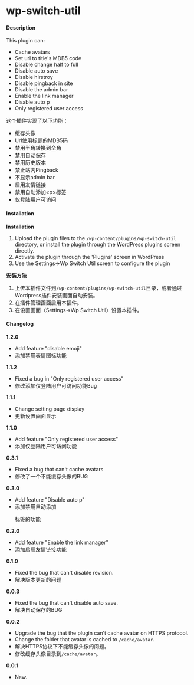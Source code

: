 wp-switch-util
==============

#### Description

This plugin can: 

* Cache avatars
* Set url to title's MDB5 code
* Disable change half to full
* Disable auto save
* Disable hirstroy
* Disable pingback in site
* Disable the admin bar
* Enable the link manager
* Disable auto p
* Only registered user access

这个插件实现了以下功能：

* 缓存头像
* Url使用标题的MDB5码
* 禁用半角转换到全角
* 禁用自动保存
* 禁用历史版本
* 禁止站内Pingback
* 不显示admin bar
* 启用友情链接
* 禁用自动添加&lt;p>标签
* 仅登陆用户可访问

#### Installation

**Installation**

1. Upload the plugin files to the `/wp-content/plugins/wp-switch-util` directory, or install the plugin through the WordPress plugins screen directly.
2. Activate the plugin through the 'Plugins' screen in WordPress
3. Use the Settings->Wp Switch Util screen to configure the plugin

**安装方法**

1. 上传本插件文件到`/wp-content/plugins/wp-switch-util`目录，或者通过Wordpress插件安装画面自动安装。
2. 在插件管理画面启用本插件。
3. 在设置画面（Settings->Wp Switch Util）设置本插件。


#### Changelog

**1.2.0**

* Add feature "disable emoji"
* 添加禁用表情图标功能

**1.1.2**

* Fixed a bug in "Only registered user access"
* 修改添加仅登陆用户可访问功能Bug

**1.1.1**

* Change setting page display
* 更新设置画面显示

**1.1.0**

* Add feature "Only registered user access"
* 添加仅登陆用户可访问功能

**0.3.1**

* Fixed a bug that can't cache avatars
* 修改了一个不能缓存头像的BUG

**0.3.0**

* Add feature "Disable auto p"
* 添加禁用自动添加<p>标签的功能

**0.2.0**

* Add feature "Enable the link manager"
* 添加启用友情链接功能

**0.1.0**

* Fixed the bug that can't disable revision.
* 解决版本更新的问题

**0.0.3**

* Fixed the bug that can't disable auto save.
* 解决自动保存的BUG

**0.0.2**

* Upgrade the bug that the plugin can't cache avatar on HTTPS protocol.
* Change the folder that avatar is cached to `/cache/avatar`.
* 解决HTTPS协议下不能缓存头像的问题。
* 修改缓存头像目录到`/cache/avatar`。

**0.0.1**

* New.